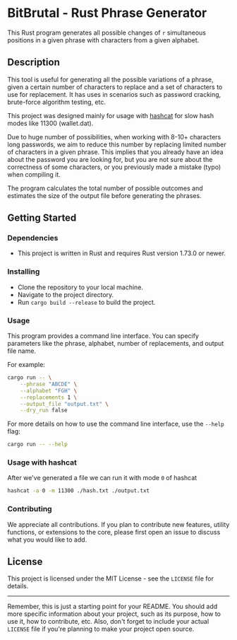 
# BitBrutal - Rust Phrase Generator

This Rust program generates all possible changes of `r` simultaneous positions in a given phrase with characters from a given alphabet.

## Description

This tool is useful for generating all the possible variations of a phrase, given a certain number of characters to replace and a set of characters to use for replacement. It has uses in scenarios such as password cracking, brute-force algorithm testing, etc.

This project was designed mainly for usage with [hashcat](https://github.com/hashcat/hashcat) for slow hash modes like 11300 (wallet.dat).

Due to huge number of possibilities, when working with 8-10+ characters long passwords, we aim to reduce this number by replacing limited number of characters in a given phrase. This implies that you already have an idea about the password you are looking for, but you are not sure about the correctness of some characters, or you previously made a mistake (typo) when compiling it.

The program calculates the total number of possible outcomes and estimates the size of the output file before generating the phrases.

## Getting Started

### Dependencies

* This project is written in Rust and requires Rust version 1.73.0 or newer.

### Installing

* Clone the repository to your local machine.
* Navigate to the project directory.
* Run `cargo build --release` to build the project.

### Usage

This program provides a command line interface. You can specify parameters like the phrase, alphabet, number of replacements, and output file name.

For example:

```bash
cargo run -- \
	--phrase "ABCDE" \
	--alphabet "FGH" \
	--replacements 1 \
	--output_file "output.txt" \
	--dry_run false
```

For more details on how to use the command line interface, use the `--help` flag:

```bash
cargo run -- --help
```

### Usage with hashcat

After we've generated a file we can run it with mode `0` of hashcat

```bash
hashcat -a 0 -m 11300 ./hash.txt ./output.txt
```

### Contributing

We appreciate all contributions. If you plan to contribute new features, utility functions, or extensions to the core, please first open an issue to discuss what you would like to add.

## License

This project is licensed under the MIT License - see the `LICENSE` file for details.

---

Remember, this is just a starting point for your README. You should add more specific information about your project, such as its purpose, how to use it, how to contribute, etc. Also, don't forget to include your actual `LICENSE` file if you're planning to make your project open source.

